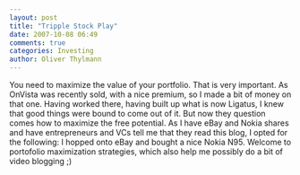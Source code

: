 ```yaml
---
layout: post
title: "Tripple Stock Play"
date: 2007-10-08 06:49
comments: true
categories: Investing
author: Oliver Thylmann
---
```








You need to maximize the value of your portfolio. That is very important. As OnVista was recently sold, with a nice premium, so I made a bit of money on that one. Having worked there, having built up what is now Ligatus, I knew that good things were bound to come out of it. But now they question comes how to maximize the free potential. As I have eBay and Nokia shares and have entrepreneurs and VCs tell me that they read this blog, I opted for the following: I hopped onto eBay and bought a nice Nokia N95. Welcome to portofolio maximization strategies, which also help me possibly do a bit of video blogging ;)


